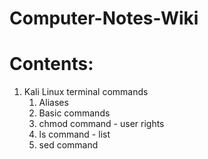# Computer-Notes-Wiki
Contents:
==========
1. Kali Linux terminal commands
    1. Aliases
    2. Basic commands
    3. chmod command - user rights
    4. ls command - list 
    5. sed command